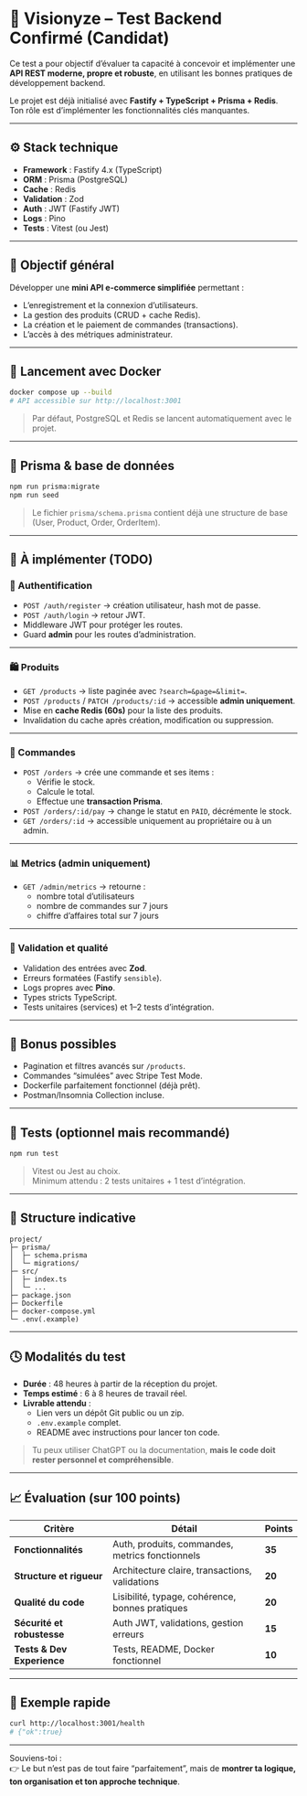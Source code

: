 # 🚀 Visionyze – Test Backend Confirmé (Candidat)

Ce test a pour objectif d’évaluer ta capacité à concevoir et implémenter une **API REST moderne, propre et robuste**, en utilisant les bonnes pratiques de développement backend.

Le projet est déjà initialisé avec **Fastify + TypeScript + Prisma + Redis**.  
Ton rôle est d’implémenter les fonctionnalités clés manquantes.

---

## ⚙️ Stack technique
- **Framework** : Fastify 4.x (TypeScript)
- **ORM** : Prisma (PostgreSQL)
- **Cache** : Redis
- **Validation** : Zod
- **Auth** : JWT (Fastify JWT)
- **Logs** : Pino
- **Tests** : Vitest (ou Jest)

---

## 🧭 Objectif général
Développer une **mini API e-commerce simplifiée** permettant :
- L’enregistrement et la connexion d’utilisateurs.
- La gestion des produits (CRUD + cache Redis).
- La création et le paiement de commandes (transactions).
- L’accès à des métriques administrateur.

---

## 🐳 Lancement avec Docker

```bash
docker compose up --build
# API accessible sur http://localhost:3001
```

> Par défaut, PostgreSQL et Redis se lancent automatiquement avec le projet.

---

## 🧩 Prisma & base de données

```bash
npm run prisma:migrate
npm run seed
```

> Le fichier `prisma/schema.prisma` contient déjà une structure de base (User, Product, Order, OrderItem).

---

## 🧠 À implémenter (TODO)

### 🔐 Authentification
- `POST /auth/register` → création utilisateur, hash mot de passe.
- `POST /auth/login` → retour JWT.
- Middleware JWT pour protéger les routes.
- Guard **admin** pour les routes d’administration.

---

### 🛍️ Produits
- `GET /products` → liste paginée avec `?search=&page=&limit=`.
- `POST /products` / `PATCH /products/:id` → accessible **admin uniquement**.
- Mise en **cache Redis (60s)** pour la liste des produits.
- Invalidation du cache après création, modification ou suppression.

---

### 🧾 Commandes
- `POST /orders` → crée une commande et ses items :
  - Vérifie le stock.
  - Calcule le total.
  - Effectue une **transaction Prisma**.
- `POST /orders/:id/pay` → change le statut en `PAID`, décrémente le stock.
- `GET /orders/:id` → accessible uniquement au propriétaire ou à un admin.

---

### 📊 Metrics (admin uniquement)
- `GET /admin/metrics` → retourne :
  - nombre total d’utilisateurs
  - nombre de commandes sur 7 jours
  - chiffre d’affaires total sur 7 jours

---

### 🧱 Validation et qualité
- Validation des entrées avec **Zod**.
- Erreurs formatées (Fastify `sensible`).
- Logs propres avec **Pino**.
- Types stricts TypeScript.
- Tests unitaires (services) et 1–2 tests d’intégration.

---

## 💾 Bonus possibles
- Pagination et filtres avancés sur `/products`.
- Commandes “simulées” avec Stripe Test Mode.
- Dockerfile parfaitement fonctionnel (déjà prêt).
- Postman/Insomnia Collection incluse.

---

## 🧪 Tests (optionnel mais recommandé)

```bash
npm run test
```

> Vitest ou Jest au choix.  
> Minimum attendu : 2 tests unitaires + 1 test d’intégration.

---

## 🧰 Structure indicative
```
project/
├─ prisma/
│  ├─ schema.prisma
│  └─ migrations/
├─ src/
│  ├─ index.ts
│  └─ ...
├─ package.json
├─ Dockerfile
├─ docker-compose.yml
└─ .env(.example)
```

---

## 🕓 Modalités du test
- **Durée** : 48 heures à partir de la réception du projet.
- **Temps estimé** : 6 à 8 heures de travail réel.
- **Livrable attendu** :
  - Lien vers un dépôt Git public ou un zip.
  - `.env.example` complet.
  - README avec instructions pour lancer ton code.

> Tu peux utiliser ChatGPT ou la documentation, **mais le code doit rester personnel et compréhensible**.

---

## 📈 Évaluation (sur 100 points)

| Critère | Détail | Points |
|----------|---------|--------|
| **Fonctionnalités** | Auth, produits, commandes, metrics fonctionnels | **35** |
| **Structure et rigueur** | Architecture claire, transactions, validations | **20** |
| **Qualité du code** | Lisibilité, typage, cohérence, bonnes pratiques | **20** |
| **Sécurité et robustesse** | Auth JWT, validations, gestion erreurs | **15** |
| **Tests & Dev Experience** | Tests, README, Docker fonctionnel | **10** |

---

## 💬 Exemple rapide
```bash
curl http://localhost:3001/health
# {"ok":true}
```

---

Souviens-toi :  
👉 Le but n’est pas de tout faire “parfaitement”, mais de **montrer ta logique, ton organisation et ton approche technique**.
